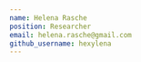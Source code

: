 ```yaml
---
name: Helena Rasche
position: Researcher
email: helena.rasche@gmail.com
github_username: hexylena
---
```


